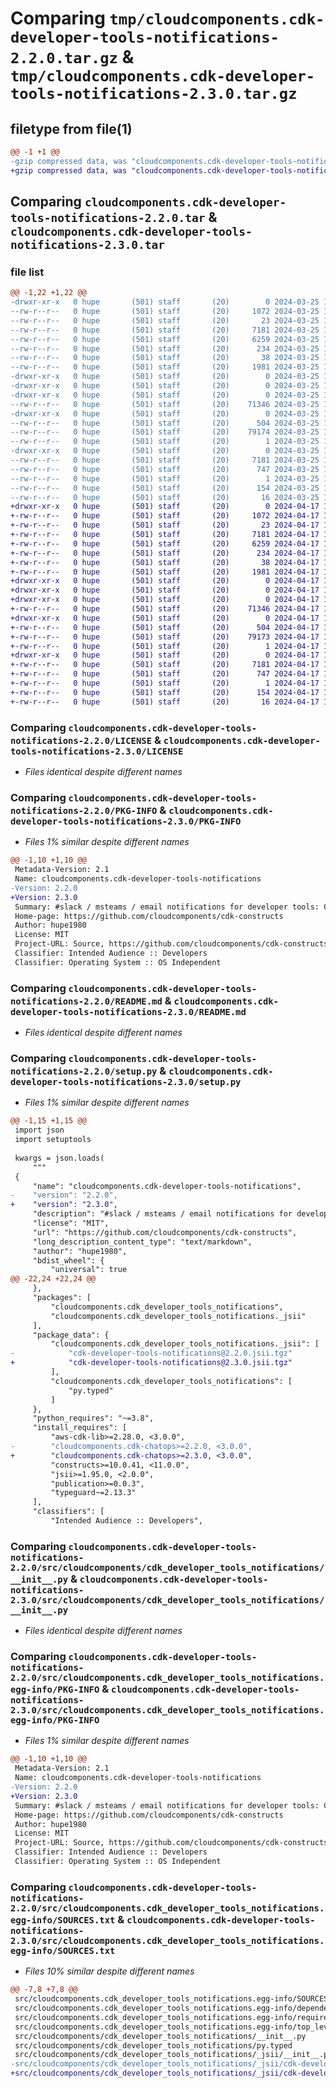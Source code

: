 # Comparing `tmp/cloudcomponents.cdk-developer-tools-notifications-2.2.0.tar.gz` & `tmp/cloudcomponents.cdk-developer-tools-notifications-2.3.0.tar.gz`

## filetype from file(1)

```diff
@@ -1 +1 @@
-gzip compressed data, was "cloudcomponents.cdk-developer-tools-notifications-2.2.0.tar", last modified: Mon Mar 25 18:26:17 2024, max compression
+gzip compressed data, was "cloudcomponents.cdk-developer-tools-notifications-2.3.0.tar", last modified: Wed Apr 17 18:36:27 2024, max compression
```

## Comparing `cloudcomponents.cdk-developer-tools-notifications-2.2.0.tar` & `cloudcomponents.cdk-developer-tools-notifications-2.3.0.tar`

### file list

```diff
@@ -1,22 +1,22 @@
-drwxr-xr-x   0 hupe       (501) staff       (20)        0 2024-03-25 18:26:17.661537 cloudcomponents.cdk-developer-tools-notifications-2.2.0/
--rw-r--r--   0 hupe       (501) staff       (20)     1072 2024-03-25 18:26:14.000000 cloudcomponents.cdk-developer-tools-notifications-2.2.0/LICENSE
--rw-r--r--   0 hupe       (501) staff       (20)       23 2024-03-25 18:26:14.000000 cloudcomponents.cdk-developer-tools-notifications-2.2.0/MANIFEST.in
--rw-r--r--   0 hupe       (501) staff       (20)     7181 2024-03-25 18:26:17.661342 cloudcomponents.cdk-developer-tools-notifications-2.2.0/PKG-INFO
--rw-r--r--   0 hupe       (501) staff       (20)     6259 2024-03-25 18:26:14.000000 cloudcomponents.cdk-developer-tools-notifications-2.2.0/README.md
--rw-r--r--   0 hupe       (501) staff       (20)      234 2024-03-25 18:26:14.000000 cloudcomponents.cdk-developer-tools-notifications-2.2.0/pyproject.toml
--rw-r--r--   0 hupe       (501) staff       (20)       38 2024-03-25 18:26:17.661573 cloudcomponents.cdk-developer-tools-notifications-2.2.0/setup.cfg
--rw-r--r--   0 hupe       (501) staff       (20)     1981 2024-03-25 18:26:14.000000 cloudcomponents.cdk-developer-tools-notifications-2.2.0/setup.py
-drwxr-xr-x   0 hupe       (501) staff       (20)        0 2024-03-25 18:26:17.658941 cloudcomponents.cdk-developer-tools-notifications-2.2.0/src/
-drwxr-xr-x   0 hupe       (501) staff       (20)        0 2024-03-25 18:26:17.659001 cloudcomponents.cdk-developer-tools-notifications-2.2.0/src/cloudcomponents/
-drwxr-xr-x   0 hupe       (501) staff       (20)        0 2024-03-25 18:26:17.660813 cloudcomponents.cdk-developer-tools-notifications-2.2.0/src/cloudcomponents/cdk_developer_tools_notifications/
--rw-r--r--   0 hupe       (501) staff       (20)    71346 2024-03-25 18:26:14.000000 cloudcomponents.cdk-developer-tools-notifications-2.2.0/src/cloudcomponents/cdk_developer_tools_notifications/__init__.py
-drwxr-xr-x   0 hupe       (501) staff       (20)        0 2024-03-25 18:26:17.661075 cloudcomponents.cdk-developer-tools-notifications-2.2.0/src/cloudcomponents/cdk_developer_tools_notifications/_jsii/
--rw-r--r--   0 hupe       (501) staff       (20)      504 2024-03-25 18:26:14.000000 cloudcomponents.cdk-developer-tools-notifications-2.2.0/src/cloudcomponents/cdk_developer_tools_notifications/_jsii/__init__.py
--rw-r--r--   0 hupe       (501) staff       (20)    79174 2024-03-25 18:26:14.000000 cloudcomponents.cdk-developer-tools-notifications-2.2.0/src/cloudcomponents/cdk_developer_tools_notifications/_jsii/cdk-developer-tools-notifications@2.2.0.jsii.tgz
--rw-r--r--   0 hupe       (501) staff       (20)        1 2024-03-25 18:26:14.000000 cloudcomponents.cdk-developer-tools-notifications-2.2.0/src/cloudcomponents/cdk_developer_tools_notifications/py.typed
-drwxr-xr-x   0 hupe       (501) staff       (20)        0 2024-03-25 18:26:17.660461 cloudcomponents.cdk-developer-tools-notifications-2.2.0/src/cloudcomponents.cdk_developer_tools_notifications.egg-info/
--rw-r--r--   0 hupe       (501) staff       (20)     7181 2024-03-25 18:26:17.000000 cloudcomponents.cdk-developer-tools-notifications-2.2.0/src/cloudcomponents.cdk_developer_tools_notifications.egg-info/PKG-INFO
--rw-r--r--   0 hupe       (501) staff       (20)      747 2024-03-25 18:26:17.000000 cloudcomponents.cdk-developer-tools-notifications-2.2.0/src/cloudcomponents.cdk_developer_tools_notifications.egg-info/SOURCES.txt
--rw-r--r--   0 hupe       (501) staff       (20)        1 2024-03-25 18:26:17.000000 cloudcomponents.cdk-developer-tools-notifications-2.2.0/src/cloudcomponents.cdk_developer_tools_notifications.egg-info/dependency_links.txt
--rw-r--r--   0 hupe       (501) staff       (20)      154 2024-03-25 18:26:17.000000 cloudcomponents.cdk-developer-tools-notifications-2.2.0/src/cloudcomponents.cdk_developer_tools_notifications.egg-info/requires.txt
--rw-r--r--   0 hupe       (501) staff       (20)       16 2024-03-25 18:26:17.000000 cloudcomponents.cdk-developer-tools-notifications-2.2.0/src/cloudcomponents.cdk_developer_tools_notifications.egg-info/top_level.txt
+drwxr-xr-x   0 hupe       (501) staff       (20)        0 2024-04-17 18:36:27.323520 cloudcomponents.cdk-developer-tools-notifications-2.3.0/
+-rw-r--r--   0 hupe       (501) staff       (20)     1072 2024-04-17 18:36:23.000000 cloudcomponents.cdk-developer-tools-notifications-2.3.0/LICENSE
+-rw-r--r--   0 hupe       (501) staff       (20)       23 2024-04-17 18:36:23.000000 cloudcomponents.cdk-developer-tools-notifications-2.3.0/MANIFEST.in
+-rw-r--r--   0 hupe       (501) staff       (20)     7181 2024-04-17 18:36:27.323249 cloudcomponents.cdk-developer-tools-notifications-2.3.0/PKG-INFO
+-rw-r--r--   0 hupe       (501) staff       (20)     6259 2024-04-17 18:36:23.000000 cloudcomponents.cdk-developer-tools-notifications-2.3.0/README.md
+-rw-r--r--   0 hupe       (501) staff       (20)      234 2024-04-17 18:36:23.000000 cloudcomponents.cdk-developer-tools-notifications-2.3.0/pyproject.toml
+-rw-r--r--   0 hupe       (501) staff       (20)       38 2024-04-17 18:36:27.323566 cloudcomponents.cdk-developer-tools-notifications-2.3.0/setup.cfg
+-rw-r--r--   0 hupe       (501) staff       (20)     1981 2024-04-17 18:36:23.000000 cloudcomponents.cdk-developer-tools-notifications-2.3.0/setup.py
+drwxr-xr-x   0 hupe       (501) staff       (20)        0 2024-04-17 18:36:27.320876 cloudcomponents.cdk-developer-tools-notifications-2.3.0/src/
+drwxr-xr-x   0 hupe       (501) staff       (20)        0 2024-04-17 18:36:27.320934 cloudcomponents.cdk-developer-tools-notifications-2.3.0/src/cloudcomponents/
+drwxr-xr-x   0 hupe       (501) staff       (20)        0 2024-04-17 18:36:27.322693 cloudcomponents.cdk-developer-tools-notifications-2.3.0/src/cloudcomponents/cdk_developer_tools_notifications/
+-rw-r--r--   0 hupe       (501) staff       (20)    71346 2024-04-17 18:36:23.000000 cloudcomponents.cdk-developer-tools-notifications-2.3.0/src/cloudcomponents/cdk_developer_tools_notifications/__init__.py
+drwxr-xr-x   0 hupe       (501) staff       (20)        0 2024-04-17 18:36:27.322969 cloudcomponents.cdk-developer-tools-notifications-2.3.0/src/cloudcomponents/cdk_developer_tools_notifications/_jsii/
+-rw-r--r--   0 hupe       (501) staff       (20)      504 2024-04-17 18:36:23.000000 cloudcomponents.cdk-developer-tools-notifications-2.3.0/src/cloudcomponents/cdk_developer_tools_notifications/_jsii/__init__.py
+-rw-r--r--   0 hupe       (501) staff       (20)    79173 2024-04-17 18:36:23.000000 cloudcomponents.cdk-developer-tools-notifications-2.3.0/src/cloudcomponents/cdk_developer_tools_notifications/_jsii/cdk-developer-tools-notifications@2.3.0.jsii.tgz
+-rw-r--r--   0 hupe       (501) staff       (20)        1 2024-04-17 18:36:23.000000 cloudcomponents.cdk-developer-tools-notifications-2.3.0/src/cloudcomponents/cdk_developer_tools_notifications/py.typed
+drwxr-xr-x   0 hupe       (501) staff       (20)        0 2024-04-17 18:36:27.322378 cloudcomponents.cdk-developer-tools-notifications-2.3.0/src/cloudcomponents.cdk_developer_tools_notifications.egg-info/
+-rw-r--r--   0 hupe       (501) staff       (20)     7181 2024-04-17 18:36:27.000000 cloudcomponents.cdk-developer-tools-notifications-2.3.0/src/cloudcomponents.cdk_developer_tools_notifications.egg-info/PKG-INFO
+-rw-r--r--   0 hupe       (501) staff       (20)      747 2024-04-17 18:36:27.000000 cloudcomponents.cdk-developer-tools-notifications-2.3.0/src/cloudcomponents.cdk_developer_tools_notifications.egg-info/SOURCES.txt
+-rw-r--r--   0 hupe       (501) staff       (20)        1 2024-04-17 18:36:27.000000 cloudcomponents.cdk-developer-tools-notifications-2.3.0/src/cloudcomponents.cdk_developer_tools_notifications.egg-info/dependency_links.txt
+-rw-r--r--   0 hupe       (501) staff       (20)      154 2024-04-17 18:36:27.000000 cloudcomponents.cdk-developer-tools-notifications-2.3.0/src/cloudcomponents.cdk_developer_tools_notifications.egg-info/requires.txt
+-rw-r--r--   0 hupe       (501) staff       (20)       16 2024-04-17 18:36:27.000000 cloudcomponents.cdk-developer-tools-notifications-2.3.0/src/cloudcomponents.cdk_developer_tools_notifications.egg-info/top_level.txt
```

### Comparing `cloudcomponents.cdk-developer-tools-notifications-2.2.0/LICENSE` & `cloudcomponents.cdk-developer-tools-notifications-2.3.0/LICENSE`

 * *Files identical despite different names*

### Comparing `cloudcomponents.cdk-developer-tools-notifications-2.2.0/PKG-INFO` & `cloudcomponents.cdk-developer-tools-notifications-2.3.0/PKG-INFO`

 * *Files 1% similar despite different names*

```diff
@@ -1,10 +1,10 @@
 Metadata-Version: 2.1
 Name: cloudcomponents.cdk-developer-tools-notifications
-Version: 2.2.0
+Version: 2.3.0
 Summary: #slack / msteams / email notifications for developer tools: CodeCommit, CodeBuild, CodeDeploy, CodePipeline
 Home-page: https://github.com/cloudcomponents/cdk-constructs
 Author: hupe1980
 License: MIT
 Project-URL: Source, https://github.com/cloudcomponents/cdk-constructs.git
 Classifier: Intended Audience :: Developers
 Classifier: Operating System :: OS Independent
```

### Comparing `cloudcomponents.cdk-developer-tools-notifications-2.2.0/README.md` & `cloudcomponents.cdk-developer-tools-notifications-2.3.0/README.md`

 * *Files identical despite different names*

### Comparing `cloudcomponents.cdk-developer-tools-notifications-2.2.0/setup.py` & `cloudcomponents.cdk-developer-tools-notifications-2.3.0/setup.py`

 * *Files 1% similar despite different names*

```diff
@@ -1,15 +1,15 @@
 import json
 import setuptools
 
 kwargs = json.loads(
     """
 {
     "name": "cloudcomponents.cdk-developer-tools-notifications",
-    "version": "2.2.0",
+    "version": "2.3.0",
     "description": "#slack / msteams / email notifications for developer tools: CodeCommit, CodeBuild, CodeDeploy, CodePipeline",
     "license": "MIT",
     "url": "https://github.com/cloudcomponents/cdk-constructs",
     "long_description_content_type": "text/markdown",
     "author": "hupe1980",
     "bdist_wheel": {
         "universal": true
@@ -22,24 +22,24 @@
     },
     "packages": [
         "cloudcomponents.cdk_developer_tools_notifications",
         "cloudcomponents.cdk_developer_tools_notifications._jsii"
     ],
     "package_data": {
         "cloudcomponents.cdk_developer_tools_notifications._jsii": [
-            "cdk-developer-tools-notifications@2.2.0.jsii.tgz"
+            "cdk-developer-tools-notifications@2.3.0.jsii.tgz"
         ],
         "cloudcomponents.cdk_developer_tools_notifications": [
             "py.typed"
         ]
     },
     "python_requires": "~=3.8",
     "install_requires": [
         "aws-cdk-lib>=2.28.0, <3.0.0",
-        "cloudcomponents.cdk-chatops>=2.2.0, <3.0.0",
+        "cloudcomponents.cdk-chatops>=2.3.0, <3.0.0",
         "constructs>=10.0.41, <11.0.0",
         "jsii>=1.95.0, <2.0.0",
         "publication>=0.0.3",
         "typeguard~=2.13.3"
     ],
     "classifiers": [
         "Intended Audience :: Developers",
```

### Comparing `cloudcomponents.cdk-developer-tools-notifications-2.2.0/src/cloudcomponents/cdk_developer_tools_notifications/__init__.py` & `cloudcomponents.cdk-developer-tools-notifications-2.3.0/src/cloudcomponents/cdk_developer_tools_notifications/__init__.py`

 * *Files identical despite different names*

### Comparing `cloudcomponents.cdk-developer-tools-notifications-2.2.0/src/cloudcomponents.cdk_developer_tools_notifications.egg-info/PKG-INFO` & `cloudcomponents.cdk-developer-tools-notifications-2.3.0/src/cloudcomponents.cdk_developer_tools_notifications.egg-info/PKG-INFO`

 * *Files 1% similar despite different names*

```diff
@@ -1,10 +1,10 @@
 Metadata-Version: 2.1
 Name: cloudcomponents.cdk-developer-tools-notifications
-Version: 2.2.0
+Version: 2.3.0
 Summary: #slack / msteams / email notifications for developer tools: CodeCommit, CodeBuild, CodeDeploy, CodePipeline
 Home-page: https://github.com/cloudcomponents/cdk-constructs
 Author: hupe1980
 License: MIT
 Project-URL: Source, https://github.com/cloudcomponents/cdk-constructs.git
 Classifier: Intended Audience :: Developers
 Classifier: Operating System :: OS Independent
```

### Comparing `cloudcomponents.cdk-developer-tools-notifications-2.2.0/src/cloudcomponents.cdk_developer_tools_notifications.egg-info/SOURCES.txt` & `cloudcomponents.cdk-developer-tools-notifications-2.3.0/src/cloudcomponents.cdk_developer_tools_notifications.egg-info/SOURCES.txt`

 * *Files 10% similar despite different names*

```diff
@@ -7,8 +7,8 @@
 src/cloudcomponents.cdk_developer_tools_notifications.egg-info/SOURCES.txt
 src/cloudcomponents.cdk_developer_tools_notifications.egg-info/dependency_links.txt
 src/cloudcomponents.cdk_developer_tools_notifications.egg-info/requires.txt
 src/cloudcomponents.cdk_developer_tools_notifications.egg-info/top_level.txt
 src/cloudcomponents/cdk_developer_tools_notifications/__init__.py
 src/cloudcomponents/cdk_developer_tools_notifications/py.typed
 src/cloudcomponents/cdk_developer_tools_notifications/_jsii/__init__.py
-src/cloudcomponents/cdk_developer_tools_notifications/_jsii/cdk-developer-tools-notifications@2.2.0.jsii.tgz
+src/cloudcomponents/cdk_developer_tools_notifications/_jsii/cdk-developer-tools-notifications@2.3.0.jsii.tgz
```

